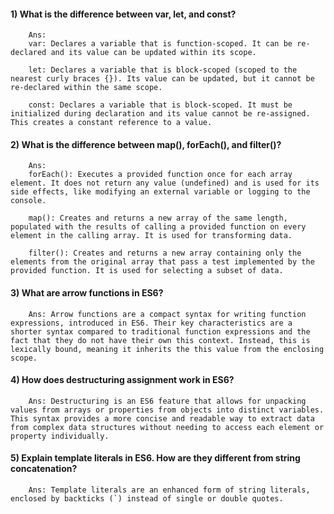 
#### 1) What is the difference between var, let, and const?
        Ans: 
        var: Declares a variable that is function-scoped. It can be re-declared and its value can be updated within its scope. 

        let: Declares a variable that is block-scoped (scoped to the nearest curly braces {}). Its value can be updated, but it cannot be re-declared within the same scope.

        const: Declares a variable that is block-scoped. It must be initialized during declaration and its value cannot be re-assigned. This creates a constant reference to a value.

#### 2) What is the difference between map(), forEach(), and filter()? 
        Ans:
        forEach(): Executes a provided function once for each array element. It does not return any value (undefined) and is used for its side effects, like modifying an external variable or logging to the console.

        map(): Creates and returns a new array of the same length, populated with the results of calling a provided function on every element in the calling array. It is used for transforming data.

        filter(): Creates and returns a new array containing only the elements from the original array that pass a test implemented by the provided function. It is used for selecting a subset of data.

#### 3) What are arrow functions in ES6?
        Ans: Arrow functions are a compact syntax for writing function expressions, introduced in ES6. Their key characteristics are a shorter syntax compared to traditional function expressions and the fact that they do not have their own this context. Instead, this is lexically bound, meaning it inherits the this value from the enclosing scope.

#### 4) How does destructuring assignment work in ES6?
        Ans: Destructuring is an ES6 feature that allows for unpacking values from arrays or properties from objects into distinct variables. This syntax provides a more concise and readable way to extract data from complex data structures without needing to access each element or property individually.

#### 5) Explain template literals in ES6. How are they different from string concatenation?
        Ans: Template literals are an enhanced form of string literals, enclosed by backticks (`) instead of single or double quotes. 

